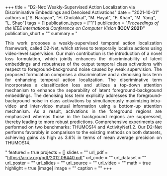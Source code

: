 +++
title = "D2-Net: Weakly-Supervised Action Localization via Discriminative Embeddings and Denoised Activations"
date = "2021-10-01"
authors = ["S. Narayan", "H. Cholakkal", "M. Hayat", "F. Khan", "M. Yang", "L. Shao"]
tags = []
publication_types = ["1"]
publication = "_Proceedings of the IEEE International Conference on Computer Vision_ **(ICCV 2021)**"
publication_short = ""
summary = "<p style='text-align: justify;'> This work proposes a weakly-supervised temporal action localization framework, called D2-Net, which strives to temporally localize actions using video-level supervision. Our main contribution is the introduction of a novel loss formulation, which jointly enhances the discriminability of latent embeddings and robustness of the output temporal class activations with respect to foreground-background noise caused by weak supervision. The proposed formulation comprises a discriminative and a denoising loss term for enhancing temporal action localization. The discriminative term incorporates a classification loss and utilizes a top-down attention mechanism to enhance the separability of latent foreground-background embeddings. The denoising loss term explicitly addresses the foreground-background noise in class activations by simultaneously maximizing intra-video and inter-video mutual information using a bottom-up attention mechanism. As a result, activations in the foreground regions are emphasized whereas those in the background regions are suppressed, thereby leading to more robust predictions. Comprehensive experiments are performed on two benchmarks: THUMOS14 and ActivityNet1.2. Our D2-Net performs favorably in comparison to the existing methods on both datasets, achieving gains as high as 3.6% in terms of mean average precision on THUMOS14. </p>"
featured = true
projects = []
slides = ""
url_pdf = "https://arxiv.org/pdf/2012.06440.pdf"
url_code = ""
url_dataset = ""
url_poster = ""
url_slides = ""
url_source = ""
url_video = ""
math = true
highlight = true
[image]
image = ""
caption = ""
+++

